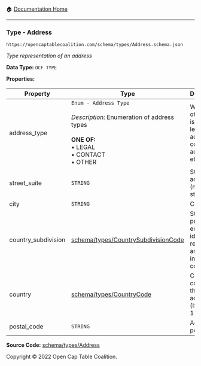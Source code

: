 :house: [Documentation Home](https://naveedn.github.io/Open-Cap-Format-OCF)

---

### Type - Address

`https://opencaptablecoalition.com/schema/types/Address.schema.json`

_Type representation of an address_

**Data Type:** `OCF TYPE`

**Properties:**

| Property            | Type                                                                                                                                                    | Description                                                                       | Required   |
| ------------------- | ------------------------------------------------------------------------------------------------------------------------------------------------------- | --------------------------------------------------------------------------------- | ---------- |
| address_type        | `Enum - Address Type`</br></br>_Description:_ Enumeration of address types</br></br>**ONE OF:** </br>&bull; LEGAL </br>&bull; CONTACT </br>&bull; OTHER | What type of address is this (e.g. legal address, contact address, etc.)          | `REQUIRED` |
| street_suite        | `STRING`                                                                                                                                                | Street address (multi-line string)                                                | -          |
| city                | `STRING`                                                                                                                                                | City                                                                              | -          |
| country_subdivision | [schema/types/CountrySubdivisionCode](https://naveedn.github.io/Open-Cap-Format-OCF/schema/types/CountrySubdivisionCode)                                | State, province, or equivalent identifier required for an address in this country | -          |
| country             | [schema/types/CountryCode](https://naveedn.github.io/Open-Cap-Format-OCF/schema/types/CountryCode)                                                      | Country code for this address (ISO 3166-1 alpha-2)                                | `REQUIRED` |
| postal_code         | `STRING`                                                                                                                                                | Address postal code                                                               | -          |

**Source Code:** [schema/types/Address](https://github.com/Open-Cap-Table-Coalition/Open-Cap-Format-OCF/blob/main/schema/types/Address.schema.json)

Copyright © 2022 Open Cap Table Coalition.
